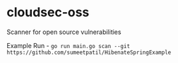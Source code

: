 # cloudsec-oss
Scanner for open source vulnerabilities

Example Run -
`go run main.go scan --git https://github.com/sumeetpatil/HibenateSpringExample`